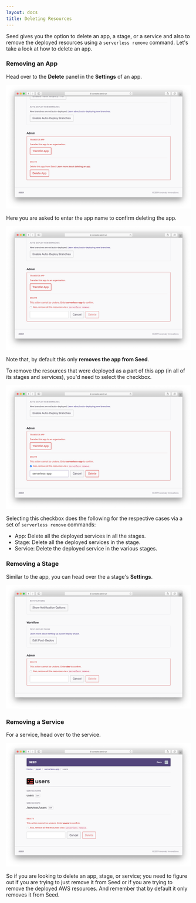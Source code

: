 ```yaml
---
layout: docs
title: Deleting Resources
---
```


Seed gives you the option to delete an app, a stage, or a service and also to remove the deployed resources using a `serverless remove` command. Let's take a look at how to delete an app.

### Removing an App

Head over to the **Delete** panel in the **Settings** of an app.

![Delete panel in app settings](/assets/docs/deleting-resources/delete-panel-in-app-settings.png)

Here you are asked to enter the app name to confirm deleting the app.

![App name to confirm deleting app](/assets/docs/deleting-resources/app-name-to-confirm-deleting-app.png)

Note that, by default this only **removes the app from Seed**.

To remove the resources that were deployed as a part of this app (in all of its stages and services), you'd need to select the checkbox.

![Select delete resources checkbox](/assets/docs/deleting-resources/select-delete-resources-checkbox.png)

Selecting this checkbox does the following for the respective cases via a set of `serverless remove` commands:

- App: Delete all the deployed services in all the stages.
- Stage: Delete all the deployed services in the stage.
- Service: Delete the deployed service in the various stages.

### Removing a Stage

Similar to the app, you can head over the a stage's **Settings**.

![Removing a stage](/assets/docs/deleting-resources/removing-a-stage.png)

### Removing a Service

For a service, head over to the service.

![Removing a service](/assets/docs/deleting-resources/removing-a-serivce.png)

So if you are looking to delete an app, stage, or service; you need to figure out if you are trying to just remove it from Seed or if you are trying to remove the deployed AWS resources. And remember that by default it only removes it from Seed.

